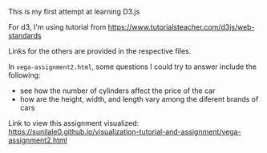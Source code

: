 This is my first attempt at learning D3.js

For d3, I'm using tutorial from https://www.tutorialsteacher.com/d3js/web-standards

Links for the others are provided in the respective files.

In `vega-assignment2.html`, some questions I could try to answer include the following:

- see how the number of cylinders affect the price of the car
- how are the height, width, and length vary among the diferent brands of cars

Link to view this assignment visualized: https://sunilale0.github.io/visualization-tutorial-and-assignment/vega-assignment2.html
